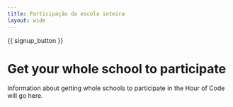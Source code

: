 ```yaml
---
title: Participação da escola inteira
layout: wide
---
```


{{ signup_button }}

# Get your whole school to participate

Information about getting whole schools to participate in the Hour of Code will go here.